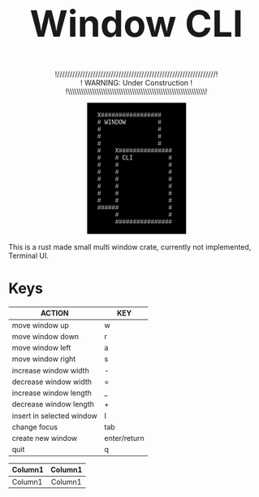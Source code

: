 <!-- https://codinhood.com/nano/git/center-images-text-github-readme-->
<h1 align="center" style="font-size:72px">Window CLI</h1>

<p align="center">
!//////////////////////////////////////////////////////////////!<br>
!     WARNING: Under Construction     !<br>
!\\\\\\\\\\\\\\\\\\\\\\\\\\\\\\\\\\\\\\\\\\\\\\\\\\\\\\\\\\\\\\!
</p>


<p align="center">
        <img src="./.github/logo.png" alt="image">
</p>


This is a rust made small multi window crate, 
currently not implemented,
Terminal UI.



# Keys

| ACTION | KEY |
|--------|-----|
| move window up | w |
| move window down | r |
| move window left| a |
| move window right | s |
| increase window width | - |
| decrease window width | = |
| increase window length | _ |
| decrease window length | + |
| insert in selected window | I |
| change focus | tab |
| create new window | enter/return |
| quit | q |

<p align="center">
<table>
    <thead>
        <tr>
            <th align="left">Column1</th>
            <th align="center">Column1</th>
        </tr>
    </thead>
    <tbody>
        <tr>
            <td align="left">Column1</td>
            <td align="center">Column1</td>
        </tr>
    </tbody>
</table>
</p>
